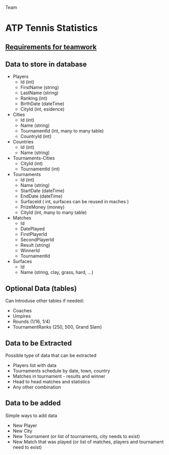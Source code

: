 Team


# ATP Tennis Statistics

## [Requirements for teamwork](https://github.com/TelerikAcademy/Databases/tree/master/Teamwork/2017)

## Data to store in database
- Players
    - Id (int)
    - FirstName (string)
    - LastName (string)
    - Ranking (int)
    - BirthDate (dateTime)
    - CityId (int, esidence)
- Cities
    - Id (int)
    - Name (string)
    - TournamentId (int, many to many table)
    - CountryId (int)
- Countries
    - Id (int)
    - Name (string)
- Tournaments-Cities
    - CityId (int)
    - TournamentId (int)
- Tournaments
    - Id (int)
    - Name (string)
    - StartDate (dateTime)
    - EndDate (dateTime)
    - SurfaceId ( int, surfaces can be reused in maches )
    - PrizeMoney (money)
    - CityId (int, many to many table)
- Matches
    - Id
    - DatePlayed
    - FirstPlayerId
    - SecondPlayerId
    - Result (string)
    - WinnerId
    - TournamentId
- Surfaces
    - Id
    - Name (string, clay, grass, hard, ...)

## Optional Data (tables)
Can Introduse other tables if needed:
- Coaches
- Umpires
- Rounds (1/16, 1/4)
- TournamentRanks (250, 500, Grand Slam)

## Data to be Extracted
Possible type of data that can be extracted
- Players list with data
- Tournaments schedule by date, town, country
- Matches in tournament - results and winner
- Head to head matches and statistics
- Any other combination

## Data to be added
Simple ways to add data
- New Player
- New City
- New Tournament (or list of tournaments, city needs to exist)
- New Match that was played (or list of matches, players and tournament need to exist)
